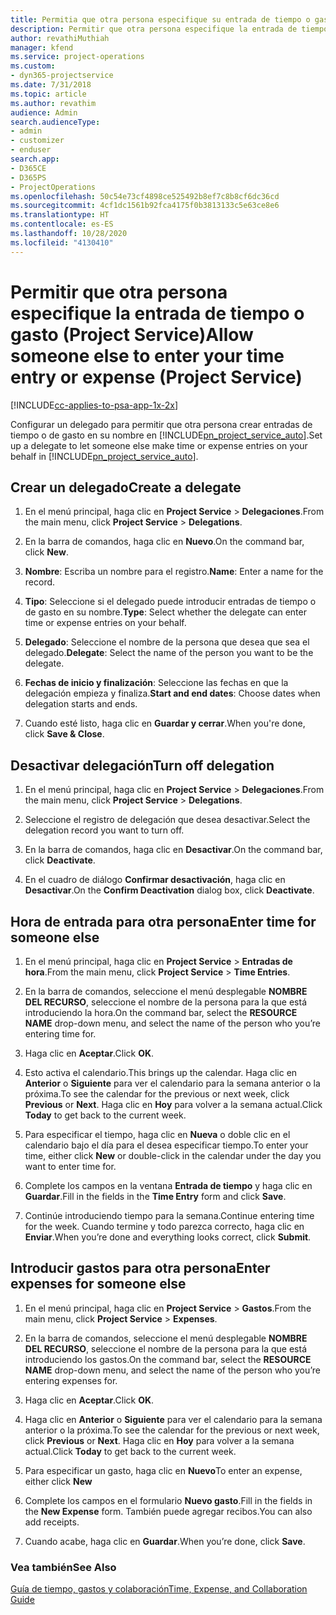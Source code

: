 ```yaml
---
title: Permitia que otra persona especifique su entrada de tiempo o gasto
description: Permitir que otra persona especifique la entrada de tiempo o gasto en Project Service
author: revathiMuthiah
manager: kfend
ms.service: project-operations
ms.custom:
- dyn365-projectservice
ms.date: 7/31/2018
ms.topic: article
ms.author: revathim
audience: Admin
search.audienceType:
- admin
- customizer
- enduser
search.app:
- D365CE
- D365PS
- ProjectOperations
ms.openlocfilehash: 50c54e73cf4898ce525492b8ef7c8b8cf6dc36cd
ms.sourcegitcommit: 4cf1dc1561b92fca4175f0b3813133c5e63ce8e6
ms.translationtype: HT
ms.contentlocale: es-ES
ms.lasthandoff: 10/28/2020
ms.locfileid: "4130410"
---
```

# <a name="allow-someone-else-to-enter-your-time-entry-or-expense-project-service"></a><span data-ttu-id="f19a1-103">Permitir que otra persona especifique la entrada de tiempo o gasto (Project Service)</span><span class="sxs-lookup"><span data-stu-id="f19a1-103">Allow someone else to enter your time entry or expense (Project Service)</span></span>

[!INCLUDE[cc-applies-to-psa-app-1x-2x](../includes/cc-applies-to-psa-app-1x-2x.md)]

<span data-ttu-id="f19a1-104">Configurar un delegado para permitir que otra persona crear entradas de tiempo o de gasto en su nombre en [!INCLUDE[pn_project_service_auto](../includes/pn-project-service-auto.md)].</span><span class="sxs-lookup"><span data-stu-id="f19a1-104">Set up a delegate to let someone else make time or expense entries on your behalf in [!INCLUDE[pn_project_service_auto](../includes/pn-project-service-auto.md)].</span></span>  
  
## <a name="create-a-delegate"></a><span data-ttu-id="f19a1-105">Crear un delegado</span><span class="sxs-lookup"><span data-stu-id="f19a1-105">Create a delegate</span></span>  
  
1.  <span data-ttu-id="f19a1-106">En el menú principal, haga clic en **Project Service** > **Delegaciones**.</span><span class="sxs-lookup"><span data-stu-id="f19a1-106">From the main menu, click **Project Service** > **Delegations**.</span></span>  
  
2.  <span data-ttu-id="f19a1-107">En la barra de comandos, haga clic en **Nuevo**.</span><span class="sxs-lookup"><span data-stu-id="f19a1-107">On the command bar, click **New**.</span></span>  
  
3. <span data-ttu-id="f19a1-108">**Nombre**: Escriba un nombre para el registro.</span><span class="sxs-lookup"><span data-stu-id="f19a1-108">**Name**: Enter a name for the record.</span></span>  
  
4. <span data-ttu-id="f19a1-109">**Tipo**: Seleccione si el delegado puede introducir entradas de tiempo o de gasto en su nombre.</span><span class="sxs-lookup"><span data-stu-id="f19a1-109">**Type**: Select whether the delegate can enter time or expense entries on your behalf.</span></span>  
  
5. <span data-ttu-id="f19a1-110">**Delegado**: Seleccione el nombre de la persona que desea que sea el delegado.</span><span class="sxs-lookup"><span data-stu-id="f19a1-110">**Delegate**: Select the name of the person you want to be the delegate.</span></span>  
  
6. <span data-ttu-id="f19a1-111">**Fechas de inicio y finalización**: Seleccione las fechas en que la delegación empieza y finaliza.</span><span class="sxs-lookup"><span data-stu-id="f19a1-111">**Start and end dates**: Choose dates when delegation starts and ends.</span></span>  
  
7.  <span data-ttu-id="f19a1-112">Cuando esté listo, haga clic en **Guardar y cerrar**.</span><span class="sxs-lookup"><span data-stu-id="f19a1-112">When you're done, click **Save & Close**.</span></span>  
  
## <a name="turn-off-delegation"></a><span data-ttu-id="f19a1-113">Desactivar delegación</span><span class="sxs-lookup"><span data-stu-id="f19a1-113">Turn off delegation</span></span>  
  
1.  <span data-ttu-id="f19a1-114">En el menú principal, haga clic en **Project Service** > **Delegaciones**.</span><span class="sxs-lookup"><span data-stu-id="f19a1-114">From the main menu, click **Project Service** > **Delegations**.</span></span>  
  
2.  <span data-ttu-id="f19a1-115">Seleccione el registro de delegación que desea desactivar.</span><span class="sxs-lookup"><span data-stu-id="f19a1-115">Select the delegation record you want to turn off.</span></span>  
  
3.  <span data-ttu-id="f19a1-116">En la barra de comandos, haga clic en **Desactivar**.</span><span class="sxs-lookup"><span data-stu-id="f19a1-116">On the command bar, click **Deactivate**.</span></span>  
  
4.  <span data-ttu-id="f19a1-117">En el cuadro de diálogo **Confirmar desactivación**, haga clic en **Desactivar**.</span><span class="sxs-lookup"><span data-stu-id="f19a1-117">On the **Confirm Deactivation** dialog box, click **Deactivate**.</span></span>  
  
## <a name="enter-time-for-someone-else"></a><span data-ttu-id="f19a1-118">Hora de entrada para otra persona</span><span class="sxs-lookup"><span data-stu-id="f19a1-118">Enter time for someone else</span></span>  
  
1.  <span data-ttu-id="f19a1-119">En el menú principal, haga clic en **Project Service** > **Entradas de hora**.</span><span class="sxs-lookup"><span data-stu-id="f19a1-119">From the main menu, click **Project Service** > **Time Entries**.</span></span>  
  
2.  <span data-ttu-id="f19a1-120">En la barra de comandos, seleccione el menú desplegable **NOMBRE DEL RECURSO**, seleccione el nombre de la persona para la que está introduciendo la hora.</span><span class="sxs-lookup"><span data-stu-id="f19a1-120">On the command bar, select the **RESOURCE NAME** drop-down menu, and select the name of the person who you’re entering time for.</span></span>  
  
3.  <span data-ttu-id="f19a1-121">Haga clic en **Aceptar**.</span><span class="sxs-lookup"><span data-stu-id="f19a1-121">Click **OK**.</span></span>  
  
4.  <span data-ttu-id="f19a1-122">Esto activa el calendario.</span><span class="sxs-lookup"><span data-stu-id="f19a1-122">This brings up the calendar.</span></span> <span data-ttu-id="f19a1-123">Haga clic en **Anterior** o **Siguiente** para ver el calendario para la semana anterior o la próxima.</span><span class="sxs-lookup"><span data-stu-id="f19a1-123">To see the calendar for the previous or next week, click **Previous** or **Next**.</span></span> <span data-ttu-id="f19a1-124">Haga clic en **Hoy** para volver a la semana actual.</span><span class="sxs-lookup"><span data-stu-id="f19a1-124">Click **Today** to get back to the current week.</span></span>  
  
5.  <span data-ttu-id="f19a1-125">Para especificar el tiempo, haga clic en **Nueva** o doble clic en el calendario bajo el día para el desea especificar tiempo.</span><span class="sxs-lookup"><span data-stu-id="f19a1-125">To enter your time, either click **New** or double-click in the calendar under the day you want to enter time for.</span></span>  
  
6.  <span data-ttu-id="f19a1-126">Complete los campos en la ventana **Entrada de tiempo** y haga clic en **Guardar**.</span><span class="sxs-lookup"><span data-stu-id="f19a1-126">Fill in the fields in the **Time Entry** form and click **Save**.</span></span>  
  
7.  <span data-ttu-id="f19a1-127">Continúe introduciendo tiempo para la semana.</span><span class="sxs-lookup"><span data-stu-id="f19a1-127">Continue entering time for the week.</span></span> <span data-ttu-id="f19a1-128">Cuando termine y todo parezca correcto, haga clic en **Enviar**.</span><span class="sxs-lookup"><span data-stu-id="f19a1-128">When you’re done and everything looks correct, click **Submit**.</span></span>  
  
## <a name="enter-expenses-for-someone-else"></a><span data-ttu-id="f19a1-129">Introducir gastos para otra persona</span><span class="sxs-lookup"><span data-stu-id="f19a1-129">Enter expenses for someone else</span></span>  
  
1.  <span data-ttu-id="f19a1-130">En el menú principal, haga clic en **Project Service** > **Gastos**.</span><span class="sxs-lookup"><span data-stu-id="f19a1-130">From the main menu, click **Project Service** > **Expenses**.</span></span>  
  
2.  <span data-ttu-id="f19a1-131">En la barra de comandos, seleccione el menú desplegable **NOMBRE DEL RECURSO**, seleccione el nombre de la persona para la que está introduciendo los gastos.</span><span class="sxs-lookup"><span data-stu-id="f19a1-131">On the command bar, select the **RESOURCE NAME** drop-down menu, and select the name of the person who you’re entering expenses for.</span></span>  
  
3.  <span data-ttu-id="f19a1-132">Haga clic en **Aceptar**.</span><span class="sxs-lookup"><span data-stu-id="f19a1-132">Click **OK**.</span></span>  
  
4.  <span data-ttu-id="f19a1-133">Haga clic en **Anterior** o **Siguiente** para ver el calendario para la semana anterior o la próxima.</span><span class="sxs-lookup"><span data-stu-id="f19a1-133">To see the calendar for the previous or next week, click **Previous** or **Next**.</span></span> <span data-ttu-id="f19a1-134">Haga clic en **Hoy** para volver a la semana actual.</span><span class="sxs-lookup"><span data-stu-id="f19a1-134">Click **Today** to get back to the current week.</span></span>  
  
5.  <span data-ttu-id="f19a1-135">Para especificar un gasto, haga clic en **Nuevo**</span><span class="sxs-lookup"><span data-stu-id="f19a1-135">To enter an expense, either click **New**</span></span>  
  
6.  <span data-ttu-id="f19a1-136">Complete los campos en el formulario **Nuevo gasto**.</span><span class="sxs-lookup"><span data-stu-id="f19a1-136">Fill in the fields in the **New Expense** form.</span></span> <span data-ttu-id="f19a1-137">También puede agregar recibos.</span><span class="sxs-lookup"><span data-stu-id="f19a1-137">You can also add receipts.</span></span>  
  
7.  <span data-ttu-id="f19a1-138">Cuando acabe, haga clic en **Guardar**.</span><span class="sxs-lookup"><span data-stu-id="f19a1-138">When you’re done, click **Save**.</span></span>  
  
### <a name="see-also"></a><span data-ttu-id="f19a1-139">Vea también</span><span class="sxs-lookup"><span data-stu-id="f19a1-139">See Also</span></span>  
 [<span data-ttu-id="f19a1-140">Guía de tiempo, gastos y colaboración</span><span class="sxs-lookup"><span data-stu-id="f19a1-140">Time, Expense, and Collaboration Guide</span></span>](../psa/time-expense-collaboration-guide.md)
